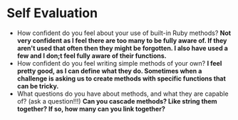 # Self Evaluation

- How confident do you feel about your use of built-in Ruby methods? **Not very confident as I feel there are too many to be fully aware of.  If they aren't used that often then they might be forgotten. I also have used a few and I don;t feel fully aware of their functions.**
- How confident do you feel writing simple methods of your own? **I feel pretty good, as I can define what they do.  Sometimes when a challenge is asking us to create methods with specific functions that can be tricky.**
- What questions do you have about methods, and what they are capable of? (ask a question!!!) **Can you cascade methods?  Like string them together?  If so, how many can you link together?**